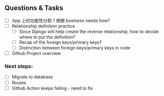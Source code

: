 ## Questions & Tasks

- [ ] App 上的功能性分割？根据 business needs how?
- [ ] Relationship definition practice
  - [ ] Since Django will help create the reverse relationship, how to decide where to put the definition?
  - [ ] Recap of the foreign keys/primary keys?
  - [ ] Distinction between foreign keys/primary keys in code
- [ ] Github Project overview

### Next steps:

- [ ] Migrate to database
- [ ] Routes
- [ ] Github Action keeps failing - need to fix
